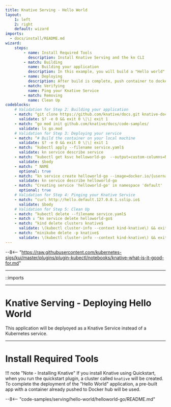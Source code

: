 ```yaml
---
title: Knative Serving - Hello World
layout:
    1: left
    2: right
    default: wizard
imports:
  - docs/install/README.md
wizard:
    steps:
        - name: Install Required Tools
          description: Install Knative Serving and the kn CLI
        - match: Building
          name: Building your application
          description: In this example, you will build a "Hello world" application
        - name: Deploying
          description: After build is complete, push container to docker hub and then deploy your app into your cluster
        - match: Verifying
          name: Ping your Knative Service
        - match: Removing
          name: Clean Up
codeblocks:
    # Validation for Step 2: Building your application
    - match: ^git clone https://github.com/knative/docs.git knative-docs
      validate: $? -e 0 && exit 0 \|\| exit 1
    - match: ^go mod init github.com/knative/docs/code-samples/
      validate: ls go.mod
    # Validation for Step 3: Deploying your service
    - match: ^# Build the container on your local machine
      validate: $? -e 0 && exit 0 \|\| exit 1
    - match: ^kubectl apply --filename service.yaml$
      validate: kn service describe service
    - match: ^kubectl get ksvc helloworld-go  --output=custom-columns=NAME:.metadata.name,URL:.status.url$
      validate: $body
    - match: ^ NAME
      optional: true
    - match: ^kn service create helloworld-go --image=docker.io/{username}/helloworld-go --env TARGET="Go Sample v1"$
      validate: kn service describe helloworld-go
    - match: ^Creating service 'helloworld-go' in namespace 'default'
      optional: true
    # Validation for Step 4: Pinging your Knative Service
    - match: ^curl http://hello.default.127.0.0.1.sslip.io$
      validate: $body
    # Validation for Step 5: Clean Up
    - match: ^kubectl delete --filename service.yaml$
    - match : ^kn service delete helloworld-go$
    - match: ^kind delete clusters knative$
      validate: \(kubectl cluster-info --context kind-knative\) && exit 1 \|\| exit 0
    - match: ^minikube delete -p knative$
      validate: \(kubectl cluster-info --context kind-knative\) && exit 1 \|\| exit 0
---
```


--8<-- "https://raw.githubusercontent.com/kubernetes-sigs/kui/master/plugins/plugin-kubectl/notebooks/knative-what-is-it-good-for.md"

---

::imports

---

# Knative Serving - Deploying Hello World

This application will be deplyoyed as a Knative Service instead of a Kubernetes service.

---

# Install Required Tools

!!! note "Note - Installing Knative" 
    If you install Knative using Quickstart, when you run the quickstart plugin, a cluster called `knative` will be created. To complete the deployment of the "Hello World" application, a pre-built app with a container already pushed to Docker hub will be used.

--8<-- "code-samples/serving/hello-world/helloworld-go/README.md"
